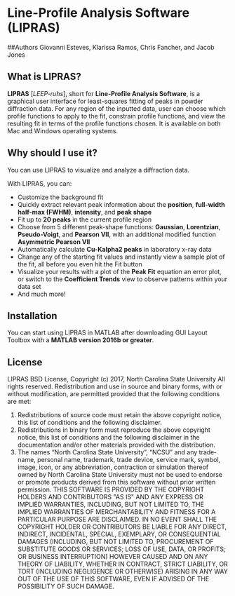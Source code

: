 
# Line-Profile Analysis Software (LIPRAS)


##Authors
Giovanni Esteves, Klarissa Ramos, Chris Fancher, and Jacob Jones

## What is LIPRAS?

**LIPRAS** [*LEEP-ruhs*], short for **Line-Profile Analysis Software**, is a graphical user interface for least-squares fitting of peaks in powder diffraction data. For any region of the inputted data, user can choose which profile functions to apply to the fit, constrain profile functions, and view the resulting fit in terms of the profile functions chosen. It is available on both Mac and Windows operating systems.


## Why should I use it?
You can use LIPRAS to visualize and analyze a diffraction data. 

With LIPRAS, you can:

* Customize the background fit  
* Quickly extract relevant peak information about the **position**, **full-width half-max (FWHM)**, **intensity**, and **peak shape**
* Fit up to **20 peaks** in the current profile region
* Choose from 5 different peak-shape functions: **Gaussian**, **Lorentzian**, **Pseudo-Voigt**, and **Pearson VII**, with an additional modified function **Asymmetric Pearson VII**
* Automatically calculate **Cu-Kalpha2 peaks** in laboratory x-ray data
* Change any of the starting fit values and instantly view a sample plot of the fit, all before you even hit the Fit button
* Visualize your results with a plot of the **Peak Fit** equation an error plot, or switch to the **Coefficient Trends** view to observe patterns within your data set
* And much more!


## Installation
You can start using LIPRAS  in MATLAB after downloading GUI Layout Toolbox with a **MATLAB version 2016b or greater**. 


## License
LIPRAS BSD License,
Copyright (c) 2017, North Carolina State University
All rights reserved.
Redistribution and use in source and binary forms, with or without modification, are permitted provided
that the following conditions are met:

1. Redistributions of source code must retain the above copyright notice, this list of conditions and the
following disclaimer.
2. Redistributions in binary form must reproduce the above copyright notice, this list of conditions and
the following disclaimer in the documentation and/or other materials provided with the distribution.
3. The names “North Carolina State University”, “NCSU” and any trade‐name, personal name,
trademark, trade device, service mark, symbol, image, icon, or any abbreviation, contraction or
simulation thereof owned by North Carolina State University must not be used to endorse or promote
products derived from this software without prior written permission.
THIS SOFTWARE IS PROVIDED BY THE COPYRIGHT HOLDERS AND CONTRIBUTORS "AS IS" AND ANY
EXPRESS OR IMPLIED WARRANTIES, INCLUDING, BUT NOT LIMITED TO, THE IMPLIED WARRANTIES OF
MERCHANTABILITY AND FITNESS FOR A PARTICULAR PURPOSE ARE DISCLAIMED. IN NO EVENT SHALL
THE COPYRIGHT HOLDER OR CONTRIBUTORS BE LIABLE FOR ANY DIRECT, INDIRECT, INCIDENTAL,
SPECIAL, EXEMPLARY, OR CONSEQUENTIAL DAMAGES (INCLUDING, BUT NOT LIMITED TO,
PROCUREMENT OF SUBSTITUTE GOODS OR SERVICES; LOSS OF USE, DATA, OR PROFITS; OR BUSINESS
INTERRUPTION) HOWEVER CAUSED AND ON ANY THEORY OF LIABILITY, WHETHER IN CONTRACT, STRICT
LIABILITY, OR TORT (INCLUDING NEGLIGENCE OR OTHERWISE) ARISING IN ANY WAY OUT OF THE USE OF
THIS SOFTWARE, EVEN IF ADVISED OF THE POSSIBILITY OF SUCH DAMAGE.
